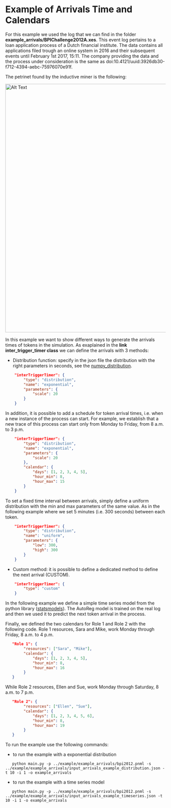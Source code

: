 
# Example of Arrivals Time and Calendars

For this example we used the log that we can find in the folder **example_arrivals/BPIChallenge2012A.xes**. This event log pertains to a loan application process of a Dutch financial institute. The data contains all applications filed trough an online system in 2016 and their subsequent events until February 1st 2017, 15:11.
The company providing the data and the process under consideration is the same as doi:10.4121/uuid:3926db30-f712-4394-aebc-75976070e91f.

The petrinet found by the inductive miner is the following:

<img src="../example/example_arrivals/petri_net.png" alt="Alt Text" width="780">

In this example we want to show different ways to generate the arrivals times of tokens in the simulation.
As exaplained in the **link inter_trigger_timer class** we can define the arrivals with 3 methods:

* Distribution function: specify in the json file the distribution with the right parameters in seconds, see the [numpy_distribution](https://numpy.org/doc/stable/reference/random/generator.html).
```json
    "interTriggerTimer": {
        "type": "distribution",
        "name": "exponential",
        "parameters": {
            "scale": 20
        }
    }
```

In addition, it is possible to add a schedule for token arrival times, i.e. when a new instance of the process can start. 
For example, we establish that a new trace of this process can start only from Monday to Friday, from 8 a.m. to 3 p.m.

```json
    "interTriggerTimer": {
        "type": "distribution",
        "name": "exponential",
        "parameters": {
            "scale": 20
        },
        "calendar": {
            "days": [1, 2, 3, 4, 5],
            "hour_min": 8,
            "hour_max": 15
        }
    }
```

To set a fixed time interval between arrivals, simply define a uniform distribution with the min and max parameters of the same value.
As in the following example where we set 5 minutes (i.e. 300 seconds) between each token.
```json
    "interTriggerTimer": {
        "type": "distribution",
        "name": "uniform",
        "parameters": {
            "low": 300,
            "high": 300
        }
    }
```
* Custom method: it is possible to define a dedicated method to define the next arrival (CUSTOM).
```json
    "interTriggerTimer": {
        "type": "custom"
    }
```

In the following example we define a simple time series model from the python library
([statsmodels](https://www.statsmodels.org/dev/examples/notebooks/generated/autoregressions.html#)).
The AutoReg model is trained on the real log and then we used it to predict the next token arrival in
the process.

Finally, we defined the two calendars for Role 1 and Role 2 with the following code.
Role 1 resources, Sara and Mike, work Monday through Friday, 8 a.m. to 4 p.m.

```json
   "Role 1": {
        "resources": ["Sara", "Mike"],
        "calendar": {
            "days": [1, 2, 3, 4, 5],
            "hour_min": 8,
            "hour_max": 16
        }
   } 
```

While Role 2 resources, Ellen and Sue, work Monday through Saturday, 8 a.m. to 7 p.m. 

```json
   "Role 2": {
        "resources": ["Ellen", "Sue"],
        "calendar": {
            "days": [1, 2, 3, 4, 5, 6],
            "hour_min": 8,
            "hour_max": 19
        }
   }
```

To run the example use the following commands:

* to run the example with a exponential distribution
```shell
   python main.py -p ../example/example_arrivals/bpi2012.pnml -s ../example/example_arrivals/input_arrivals_example_distribution.json -t 10 -i 1 -o example_arrivals
```

* to run the example with a time series model
```shell
   python main.py -p ../example/example_arrivals/bpi2012.pnml -s ../example/example_arrivals/input_arrivals_example_timeseries.json -t 10 -i 1 -o example_arrivals
```